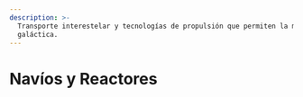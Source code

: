 ```yaml
---
description: >-
  Transporte interestelar y tecnologías de propulsión que permiten la movilidad
  galáctica.
---
```


# Navíos y Reactores

